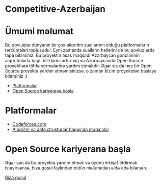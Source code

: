 # Competitive-Azerbaijan

# Ümumi məlumat

Bu qovluqlar dünyanın bir çox alqoritm suallarının olduğu platformaların tərcümələri toplusudur. Eyni zamanda sualların həllərini də bu qovluqlarda tapa bilərsiniz. Bu proyektin əsas məqsədi Azərbaycan gənclərinin alqoritmlərlə bağlı biliklərini artırmaq və Azərbaycanda Open Source proyektlərə töhfə vermələrinə yardım etməkdir. Əgər siz də heç bir Open Source proyektə yardım etməmisinizsə, o zaman bizim proyektdən başlaya bilərsiniz :)

-   [Platformalar](#platformalar)
-   [Open Source kariyerana başla](#open-source-kariyerana-başla)

# Platformalar

-   [Codeforces.com](https://github.com/VusalIs/Competitive-Azerbaijan/tree/master/Codeforces)
-   [Alqoritm və data strukturlar haqqında məqalələr](https://github.com/VusalIs/Competitive-Azerbaijan/tree/master/məqalələr)

# Open Source kariyerana başla

Əgər sən də bu proyektə yardım etmək və özünü inkişaf etdirmək istəyirsənsə, bizə qoşul faylından bütün məlumatları əldə edə bilərsən.

[Bizə qoşul](./BizəQoşul.md)
